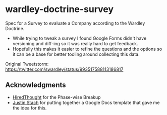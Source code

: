 # wardley-doctrine-survey

Spec for a Survey to evaluate a Company according to the Wardley Doctrine.

- While trying to tweak a survey I found Google Forms didn't have versioning and diff-ing so it was really hard to get feedback.
- Hopefully this makes it easier to refine the questions and the options so it can be a base for better tooling around collecting this data.

Original Tweetstorm: https://twitter.com/swardley/status/993517588113186817

## Acknowledgments

- [HiredThought](https://evolve.hiredthought.com/#doctrine) for the Phase-wise Breakup
- [Justin Stach](http://justin.stach.uk/doctrine_grid_tool) for putting together a Google Docs template that gave me the idea for this.
